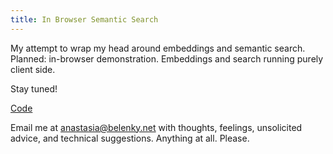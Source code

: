 ```yaml
---
title: In Browser Semantic Search
---
```


My attempt to wrap my head around embeddings and semantic search. Planned: in-browser demonstration. Embeddings and search running purely client side.

Stay tuned!

[Code](https://github.com/AnastasiaBelenkii/browser-embed)

Email me at anastasia@belenky.net with thoughts, feelings, unsolicited advice, and technical suggestions. Anything at all. Please.
